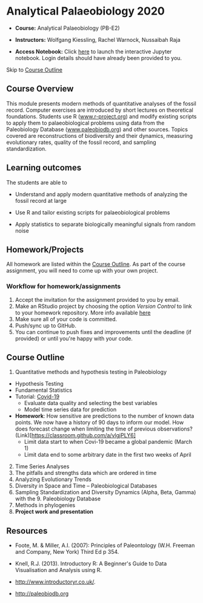 # Analytical Palaeobiology 2020

* **Course:** Analytical Palaeobiology (PB-E2) 

* **Instructors:** Wolfgang Kiessling, Rachel Warnock, Nussaibah Raja

* **Access Notebook:** Click [here](https://diversity.rrze.uni-erlangen.de:18000/hub/login) to launch the interactive Jupyter notebook. Login details should have already been provided to you. 

Skip to [Course Outline](#course-outline)

## Course Overview
This module presents modern methods of quantitative analyses of the fossil record. Computer exercises are introduced by short lectures on theoretical foundations. Students use R (www.r-project.org) and modify existing scripts to apply them to palaeobiological problems using data from the Paleobiology Database (www.paleobiodb.org) and other sources. Topics covered are reconstructions of biodiversity and their dynamics, measuring evolutionary rates, quality of the fossil record, and sampling standardization.

## Learning outcomes
The students are able to

* Understand and apply modern quantitative methods of analyzing the fossil record at large

* Use R and tailor existing scripts for palaeobiological problems

* Apply statistics to separate biologically meaningful signals from random noise

## Homework/Projects

All homework are listed within the [Course Outline](#course-outline). As part of the course assignment, you will need to come up with your own project. 

### Workflow for homework/assignments

1. Accept the invitation for the assignment provided to you by email.
2. Make an RStudio project by choosing the option *Version Control* to link to your homework repository. More info available [here](https://github.com/FAU-Analytical-Paleo/rr-rstudio-git)
3. Make sure all of your code is committed.
4. Push/sync up to GitHub.
5. You can continue to push fixes and improvements until the deadline (if provided) or until you're happy with your code.

## Course Outline

1. Quantitative methods and hypothesis testing in Paleobiology
  * Hypothesis Testing
  * Fundamental Statistics
  * Tutorial: [Covid-19](https://github.com/FAU-Analytical-Paleo/Analytical-Palaeobiology/tree/master/Covid-19)
    * Evaluate data quality and selecting the best variables
    * Model time series data for prediction
  * **Homework**: How sensitive are predictions to the number of known data points. We now have a history of 90 days to inform our model. How does forecast change when limiting the time of previous observations? (Link)[https://classroom.github.com/a/vlgjPLY6]
    - Limit data start to when Covi-19 became a global pandemic (March 1)
    - Limit data end to some arbitrary date in the first two weeks of April

2. Time Series Analyses
3. The pitfalls and strengths data which are ordered in time
4. Analyzing Evolutionary Trends 
5. Diversity in Space and Time – Paleobiological Databases
6. Sampling Standardization and Diversity Dynamics (Alpha, Beta, Gamma) with the 9. Paleobiology Database 
7. Methods in phylogenies
10. **Project work and presentation**

## Resources

* Foote, M. & Miller, A.I. (2007): Principles of Paleontology (W.H. Freeman and Company, New York) Third Ed p 354.

* Knell, R.J. (2013). Introductory R: A Beginner's Guide to Data Visualisation and Analysis using R.

* http://www.introductoryr.co.uk/.

* http://paleobiodb.org
